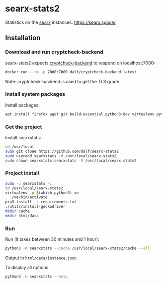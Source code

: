 # searx-stats2

Statistics on the [searx](https://asciimoo.github.io/searx/) instances: https://searx.space/

## Installation

### Download and run cryptcheck-backend

searx-stats2 expects [cryptcheck-backend](https://github.com/dalf/cryptcheck-backend) to respond on localhost:7000:

```sh
docker run --rm -p 7000:7000 dalf/cryptcheck-backend:latest
```

Note: cryptcheck-backend is used to get the TLS grade.

### Install system packages

Install packages:
```sh
apt install firefox wget git build-essential python3-dev virtualenv python3-virtualenv libxslt-dev zlib1g-dev libffi-dev libssl-dev libyaml-dev
```

### Get the project
Install searxstats:
```sh
cd /usr/local
sudo git clone https://github.com/dalf/searx-stats2
sudo useradd searxstats -d /usr/local/searx-stats2
sudo chown searxstats:searxstats -R /usr/local/searx-stats2
```

### Project install
```sh
sudo -u searxstats -i
cd /usr/local/searx-stats2
virtualenv -p $(which python3) ve
. ./ve/bin/activate
pip3 install -r requirements.txt
./utils/install-geckodriver
mkdir cache
mkdir html/data
```

### Run
Run (it takes between 30 minutes and 1 hour):
```sh
python3 -m searxstats --cache /usr/local/searx-stats2/cache --all
```

Output in ```html/data/instance.json```.

To display all options:
```sh
python3 -m searxstats --help
```
